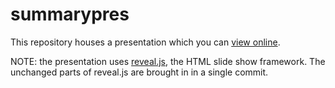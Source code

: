 # summarypres

This repository houses a presentation which you can
[view online](https://tbnorth.github.io/modmisc/).

NOTE: the presentation uses [reveal.js](http://lab.hakim.se/reveal-js/),
the HTML slide show framework.  The unchanged parts of reveal.js are
brought in in a single commit.
